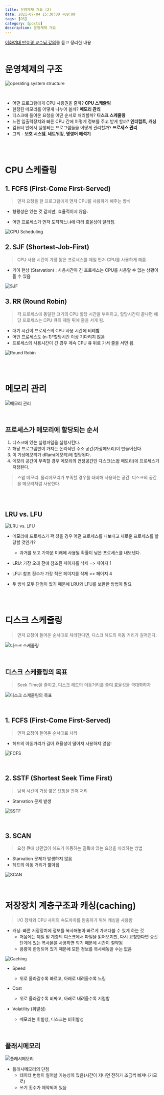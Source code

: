 ```yaml
---
title: 운영체제 개요 (2)
date: 2021-07-04 15:30:00 +09:00
tags: [OS]
category: [posts]
description: 운영체제 개요
---
```


[이화여대 반효경 교수님 강의](http://www.kocw.net/home/search/kemView.do?kemId=1226304)를 듣고 정리한 내용
<br><br>

# 운영체제의 구조

![operating system structure](./images/os-structure.png)

<br>

- 어떤 프로그램에게 CPU 사용권을 줄까? **CPU 스케쥴링**
- 한정된 메모리를 어떻게 나누어 쓸까? **메모리 관리**
- 디스크에 들어온 요청을 어떤 순서로 처리할까? **디스크 스케줄링**
- 느린 입출력장치와 빠른 CPU 간에 어떻게 정보를 주고 받게 할까? **인터럽트, 캐싱**
- 컴퓨터 안에서 실행되는 프로그램들을 어떻게 관리할까? **프로세스 관리**
- 그외 - **보호 시스템**, **네트워킹**, **명령어 해석기**

<br><br>

# CPU 스케쥴링

## 1. FCFS (First-Come First-Served)

  > 먼저 요청을 한 프로그램에게 먼저 CPU를 사용하게 해주는 방식

  - 형평성은 있는 것 같지만, 효율적이지 않음.

  - 어떤 프로세스가 먼저 도착하느냐에 따라 효율성이 달라짐.<br>
    

  ![CPU Scheduling](./images/fcfs.png)



## 2. SJF (Shortest-Job-First)

  > CPU 사용 시간이 가장 짧은 프로세스를 제일 먼저 CPU를 사용하게 해줌

  - 기아 현상 (Starvation) : 사용시간이 긴 프로세스는 CPU를 사용할 수 없는 상황이 올 수 있음<br>

  

  ![SJF](./images/sjf.png)



## 3. RR (Round Robin)

  >각 프로세스에 동일한 크기의 CPU 할당 시간을 부여하고, 할당시간이 끝나면 해당 프로세스는 CPU 큐의 제일 뒤에 줄을 서게 됨.

  - 대기 시간이 프로세스의 CPU 사용 시간에 비례함
  - 어떤 프로세스도 (n-1)*할당시간 이상 기다리지 않음
  - 프로세스의 사용시간이 긴 경우 계속 CPU 큐 뒤로 가서 줄을 서면 됨.<br>

  ![Round Robin](./images/rr.png)


<br><br>


# 메모리 관리

![메모리 관리](./images/memory-management.png)


<br>

## 프로세스가 메모리에 할당되는 순서

1. 디스크에 있는 실행파일을 실행시킨다.
2. 해당 프로그램만이 가지는 논리적인 주소 공간(가상메모리)이 만들어진다.
3. 이 가상메모리가 dRam(메모리)에 할당된다.
4. 메모리 공간이 부족할 경우 메모리의 연장공간인 디스크(스왑 메모리)에 프로세스가 저장된다.



> 스왑 메모리:  물리메모리가 부족할 경우를 대비해 사용하는 공간. 디스크의 공간을 메모리처럼 사용한다.

<br><br>

## LRU vs. LFU

![LRU vs. LFU](./images/lruvslfu.png)

- 메모리에 프로세스가 꽉 찼을 경우 어떤 프로세스를 내보내고 새로운 프로세스를 할당할 것인가?
  - 과거를 보고 가까운 미래에 사용될 확률이 낮은 프로세스를 내보낸다.

- LRU: 가장 오래 전에 참조된 페이지를 삭제 => 페이지 1
- LFU: 참조 횟수가 가장 적은 페이지를 삭제 => 페이지 4
- 두 방식 모두 단점이 있기 때문에 LRU와 LFU를 보완한 방법이 필요

<br><br>


# 디스크 스케줄링

> 먼저 요청이 들어온 순서대로 처리한다면, 디스크 헤드의 이동 거리가 길어진다.

![디스크 스케줄링](./images/disk-scheduling.png)

<br>

## 디스크 스케쥴링의 목표

> Seek Time을 줄이고, 디스크 헤드의 이동거리를 줄여 효율성을 극대화하자

![디스크 스케줄링의 목표](./images/disk-scheduling-2.png)

<br>

## 1. FCFS (First-Come First-Served)

> 먼저 요청이 들어온 순서대로 처리

- 헤드의 이동거리가 길어 효율성이 떨어져 사용하지 않음!

![FCFS](./images/disk-fcfs.png)

<br>

## 2. SSTF (Shortest Seek Time First)

>  탐색 시간이 가장 짧은 요청을 먼저 처리

- Starvation 문제 발생

![SSTF](./images/disk-sstf.png)



<br>

## 3. SCAN

> 요청 큐에 상관없이 헤드가 이동하는 길목에 있는 요청을 처리하는 방법

- Starvation 문제가 발생하지 않음
- 헤드의 이동 거리가 짧아짐

![SCAN](./images/disk-scan.png)



<br>

# 저장장치 계층구조과 캐싱(caching)

> I/O 장치와 CPU 사이의 속도차이를 완충하기 위해 캐싱을 사용함

- 캐싱: 빠른 저장장치에 정보를 복사해놓아 빠르게 가져다쓸 수 있게 하는 것
  - 처음에는 제일 밑 계층의 디스크에서  파일을 읽어오지만, 다시 요청한다면 중간 단계에 있는 복사본을 사용하면 되기 때문에 시간이 절약됨
  - 용량이 한정되어 있기 때문에 모든 정보를 복사해놓을 수는 없음

![Caching](./images/caching.png)

- Speed
  - 위로 올라갈수록 빠르고, 아래로 내려올수록 느림

- Cost
  - 위로 올라갈수록 비싸고, 아래로 내려올수록 저렴함

- Volatility (휘발성)
  - 메모리는 휘발성, 디스크는 비휘발성


<br>


## 플래시메모리

![플래시메모리](./images/flashmemory.png)

- 플래시메모리의 단점
  - 데이터 변형이 일어날 가능성이 있음(시간이 지나면 전하가 조금씩 빠져나가므로)
  - 쓰기 횟수가 제약되어 있음

